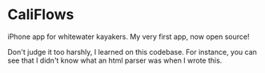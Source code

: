 CaliFlows
=========

iPhone app for whitewater kayakers.  My very first app, now open source!  

Don't judge it too harshly, I learned on this codebase.  For instance, you can see that I didn't know what an html parser was when I wrote this.  
